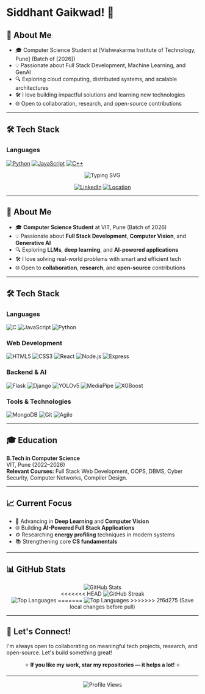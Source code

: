 # Siddhant Gaikwad! 👋

## 🚀 About Me

- 🎓 Computer Science Student at [Vishwakarma Institute of Technology, Pune] (Batch of [2026])
- 💡 Passionate about Full Stack Development, Machine Learning, and GenAI
- 🔍 Exploring cloud computing, distributed systems, and scalable architectures
- 🛠️ I love building impactful solutions and learning new technologies
- 🌐 Open to collaboration, research, and open-source contributions

---

## 🛠️ Tech Stack

### Languages

[![Python](https://img.shields.io/badge/Python-3776AB?style=for-the-badge&logo=python&logoColor=white)](https://www.python.org/) [![JavaScript](https://img.shields.io/badge/JavaScript-F7DF1E?style=for-the-badge&logo=javascript&logoColor=black)](https://developer.mozilla.org/en-US/docs/Web/JavaScript) [![C++](https://img.shields.io/badge/C++-00599C?style=for-the-badge&logo=c%2B%2B&logoColor=white)](https://isocpp.org/)

<div align="center">
  <img src="https://readme-typing-svg.herokuapp.com?font=Fira+Code&pause=1000&color=36BCF7&center=true&vCenter=true&width=435&lines=Computer+Science+Student;AI+%2F+Web+Developer;Tech+Learner" alt="Typing SVG" />
</div>

<div align="center">
  
[![LinkedIn](https://img.shields.io/badge/LinkedIn-0A66C2?style=for-the-badge&logo=linkedin&logoColor=white)](https://www.linkedin.com/in/siddhant-gaikwad1754/)
[![Location](https://img.shields.io/badge/Location-Pune,_India-orange?style=for-the-badge&logo=google-maps)](https://maps.google.com/?q=Pune)

</div>

---

## 🚀 About Me

- 🎓 **Computer Science Student** at VIT, Pune (Batch of 2026)
- 💡 Passionate about **Full Stack Development**, **Computer Vision**, and **Generative AI**
- 🔍 Exploring **LLMs**, **deep learning**, and **AI-powered applications**
- 🛠️ I love solving real-world problems with smart and efficient tech
- 🌐 Open to **collaboration**, **research**, and **open-source** contributions

---

## 🛠️ Tech Stack

### Languages

![C](https://img.shields.io/badge/C-A8B9CC?style=for-the-badge&logo=&logoColor=black)
![JavaScript](https://img.shields.io/badge/JavaScript-F7DF1E?style=for-the-badge&logo=javascript&logoColor=black)
![Python](https://img.shields.io/badge/Python-3670A0?style=for-the-badge&logo=python&logoColor=white)

### Web Development

![HTML5](https://img.shields.io/badge/HTML5-E34F26?style=for-the-badge&logo=html5&logoColor=white)
![CSS3](https://img.shields.io/badge/CSS3-1572B6?style=for-the-badge&logo=css3&logoColor=white)
![React](https://img.shields.io/badge/React-20232A?style=for-the-badge&logo=react&logoColor=61DAFB)
![Node.js](https://img.shields.io/badge/Node.js-339933?style=for-the-badge&logo=nodedotjs&logoColor=white)
![Express](https://img.shields.io/badge/Express-000000?style=for-the-badge&logo=express&logoColor=white)

### Backend & AI

![Flask](https://img.shields.io/badge/Flask-000000?style=for-the-badge&logo=flask&logoColor=white)
![Django](https://img.shields.io/badge/Django-092E20?style=for-the-badge&logo=django&logoColor=white)
![YOLOv5](https://img.shields.io/badge/YOLOv5-black?style=for-the-badge&logo=python&logoColor=white)
![MediaPipe](https://img.shields.io/badge/MediaPipe-orange?style=for-the-badge&logo=google&logoColor=white)
![XGBoost](https://img.shields.io/badge/XGBoost-BD2028?style=for-the-badge&logo=boost&logoColor=white)

### Tools & Technologies

![MongoDB](https://img.shields.io/badge/MongoDB-47A248?style=for-the-badge&logo=mongodb&logoColor=white)
![Git](https://img.shields.io/badge/Git-F05032?style=for-the-badge&logo=git&logoColor=white)
![Agile](https://img.shields.io/badge/Agile-02569B?style=for-the-badge&logo=scrumalliance&logoColor=white)

---

## 🎓 Education

**B.Tech in Computer Science**  
VIT, Pune (2022–2026)  
**Relevant Courses:** Full Stack Web Development, OOPS, DBMS, Cyber Security, Computer Networks, Compiler Design.

---

## 📈 Current Focus

- 🤖 Advancing in **Deep Learning** and **Computer Vision**
- 🌐 Building **AI-Powered Full Stack Applications**
- ⚙️ Researching **energy profiling** techniques in modern systems
- 📚 Strengthening core **CS fundamentals**

---

## 📊 GitHub Stats

<div align="center">
  <img src="https://github-readme-stats.vercel.app/api?username=Soul1754&show_icons=true&theme=tokyonight&hide_border=true&cache_seconds=1800&count_private=true&token=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" alt="GitHub Stats" />
</div>

<div align="center">
<<<<<<< HEAD
  <img src="https://github-readme-streak-stats.herokuapp.com/?user=Soul1754&theme=tokyonight&hide_border=true&count_private=true&token=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"" alt="GitHub Streak" />
</div>

<div align="center">
  <img src="https://github-readme-stats.vercel.app/api/top-langs/?username=Soul1754&layout=compact&theme=tokyonight&hide_border=true&count_private=true&token=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"" alt="Top Languages" />
=======
  <img src="https://github-readme-stats.vercel.app/api/top-langs/?username=Soul1754&layout=compact&theme=tokyonight&hide_border=true" alt="Top Languages" />
>>>>>>> 2f6d275 (Save local changes before pull)
</div>

---

## 🤝 Let's Connect!

I'm always open to collaborating on meaningful tech projects, research, and open-source. Let's build something great!

<div align="center">

⭐ **If you like my work, star my repositories — it helps a lot!** ⭐

</div>

---

<div align="center">
  <img src="`https://komarev.com/ghpvc/?username=Soul1754&color=blueviolet&style=flat-square&label=Profile+Views`" alt="Profile Views" />
</div>
